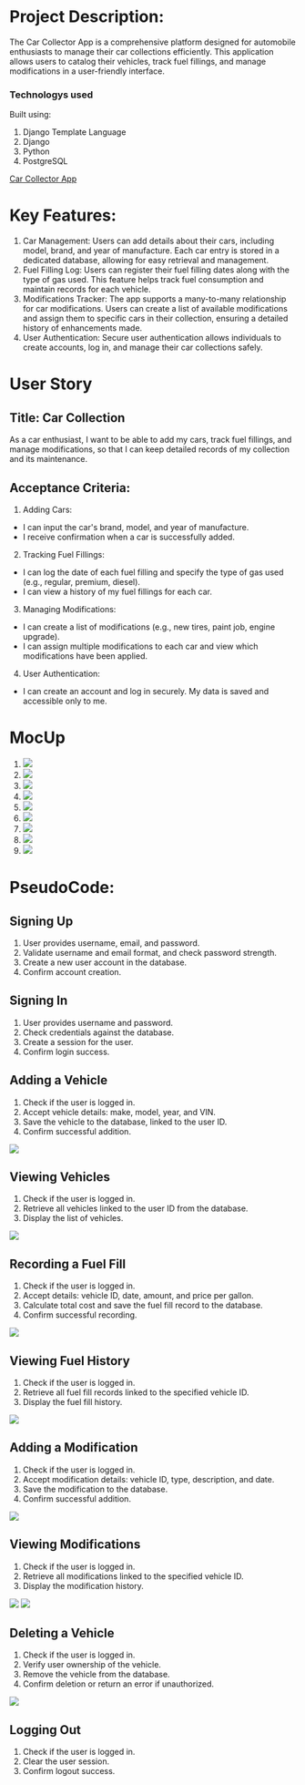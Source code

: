 # Project Description:

The Car Collector App is a comprehensive platform designed for automobile enthusiasts to manage their car collections efficiently. This application allows users to catalog their vehicles, track fuel fillings, and manage modifications in a user-friendly interface.

### Technologys used 
Built using:
1. Django Template Language
2. Django
3. Python
4. PostgreSQL

<a href="https://yousif-carcollector-37378582a48d.herokuapp.com/">Car Collector App</a>

# Key Features:
1. Car Management: 
Users can add details about their cars, including model, brand, and year of manufacture. Each car entry is stored in a dedicated database, allowing for easy retrieval and management.
2. Fuel Filling Log: 
Users can register their fuel filling dates along with the type of gas used. This feature helps track fuel consumption and maintain records for each vehicle.
3. Modifications Tracker: 
The app supports a many-to-many relationship for car modifications. Users can create a list of available modifications and assign them to specific cars in their collection, ensuring a detailed history of enhancements made.
4. User Authentication: 
Secure user authentication allows individuals to create accounts, log in, and manage their car collections safely.


# User Story
## Title: Car Collection
As a car enthusiast,
I want to be able to add my cars, track fuel fillings, and manage modifications,
so that I can keep detailed records of my collection and its maintenance.


## Acceptance Criteria:
1. Adding Cars:
- I can input the car's brand, model, and year of manufacture.
- I receive confirmation when a car is successfully added.
2. Tracking Fuel Fillings:
- I can log the date of each fuel filling and specify the type of gas used (e.g., regular, premium, diesel).
- I can view a history of my fuel fillings for each car.
3. Managing Modifications:
- I can create a list of modifications (e.g., new tires, paint job, engine upgrade).
- I can assign multiple modifications to each car and view which modifications have been applied.
4. User Authentication:
- I can create an account and log in securely.
My data is saved and accessible only to me.

# MocUp
1. <img src="/Public/Plan/imgs/MocUp/index.png" >
2. <img src="/Public/Plan/imgs/MocUp/SignUp.png" >
3. <img src="/Public/Plan/imgs/MocUp/SignIn.png" >
4. <img src="/Public/Plan/imgs/MocUp/Home.png" >
5. <img src="/Public/Plan/imgs/MocUp/AddCar.png" >
6. <img src="/Public/Plan/imgs/MocUp/Show.png" >
7. <img src="/Public/Plan/imgs/MocUp/Update.png" >
8. <img src="/Public/Plan/imgs/MocUp/Delete.png" >
9. <img src="/Public/Plan/imgs/MocUp/AddMod.png" >


# PseudoCode:
## Signing Up 
1. User provides username, email, and password.
2. Validate username and email format, and check password strength.
3. Create a new user account in the database.
4. Confirm account creation.

## Signing In
1. User provides username and password.
2. Check credentials against the database.
3. Create a session for the user.
4. Confirm login success.

## Adding a Vehicle
1. Check if the user is logged in.
2. Accept vehicle details: make, model, year, and VIN.
3. Save the vehicle to the database, linked to the user ID.
4. Confirm successful addition.
<img src="/Public/code_p/addCar.png" >

## Viewing Vehicles
1. Check if the user is logged in.
2. Retrieve all vehicles linked to the user ID from the database.
3. Display the list of vehicles.

<img src="/Public/code_p/carList.png" >


## Recording a Fuel Fill
1. Check if the user is logged in.
2. Accept details: vehicle ID, date, amount, and price per gallon.
3. Calculate total cost and save the fuel fill record to the database.
4. Confirm successful recording.
<img src="/Public/code_p/addFilling.png" >

## Viewing Fuel History
1. Check if the user is logged in.
2. Retrieve all fuel fill records linked to the specified vehicle ID.
3. Display the fuel fill history.
<img src="/Public/code_p/fillingDates.png" >

## Adding a Modification
1. Check if the user is logged in.
2. Accept modification details: vehicle ID, type, description, and date.
3. Save the modification to the database.
4. Confirm successful addition.
<img src="/Public/code_p/addMod.png" >

## Viewing Modifications
1. Check if the user is logged in.
2. Retrieve all modifications linked to the specified vehicle ID.
3. Display the modification history.
<img src="/Public/code_p/modListCarHave.png" >
<img src="/Public/code_p/modRemain.png" >

## Deleting a Vehicle
1. Check if the user is logged in.
2. Verify user ownership of the vehicle.
3. Remove the vehicle from the database.
4. Confirm deletion or return an error if unauthorized.
<img src="/Public/code_p/carDelete.png" >

## Logging Out
1. Check if the user is logged in.
2. Clear the user session.
3. Confirm logout success.


